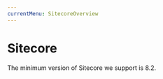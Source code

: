 ```yaml
---
currentMenu: SitecoreOverview
---
```

Sitecore
============

The minimum version of Sitecore we support is 8.2.